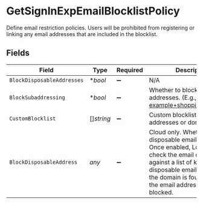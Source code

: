 # GetSignInExpEmailBlocklistPolicy

Define email restriction policies. Users will be prohibited from registering or linking any email addresses that are included in the blocklist.


## Fields

| Field                                                                                                                                                                                                                              | Type                                                                                                                                                                                                                               | Required                                                                                                                                                                                                                           | Description                                                                                                                                                                                                                        |
| ---------------------------------------------------------------------------------------------------------------------------------------------------------------------------------------------------------------------------------- | ---------------------------------------------------------------------------------------------------------------------------------------------------------------------------------------------------------------------------------- | ---------------------------------------------------------------------------------------------------------------------------------------------------------------------------------------------------------------------------------- | ---------------------------------------------------------------------------------------------------------------------------------------------------------------------------------------------------------------------------------- |
| `BlockDisposableAddresses`                                                                                                                                                                                                         | **bool*                                                                                                                                                                                                                            | :heavy_minus_sign:                                                                                                                                                                                                                 | N/A                                                                                                                                                                                                                                |
| `BlockSubaddressing`                                                                                                                                                                                                               | **bool*                                                                                                                                                                                                                            | :heavy_minus_sign:                                                                                                                                                                                                                 | Whether to block sub-addresses. (E.g., example+shopping@test.com)                                                                                                                                                                  |
| `CustomBlocklist`                                                                                                                                                                                                                  | []*string*                                                                                                                                                                                                                         | :heavy_minus_sign:                                                                                                                                                                                                                 | Custom blocklist of email addresses or domains.                                                                                                                                                                                    |
| `BlockDisposableAddress`                                                                                                                                                                                                           | *any*                                                                                                                                                                                                                              | :heavy_minus_sign:                                                                                                                                                                                                                 | Cloud only.  Whether to block disposable email addresses. Once enabled, Logto will check the email domain against a list of known disposable email domains. If the domain is found in the list, the email address will be blocked. |